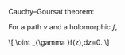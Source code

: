 Cauchy–Goursat theorem:

For a path $\gamma$ and a holomorphic $f$,

\\[
\oint _{\gamma }f(z)\,dz=0.
\\]